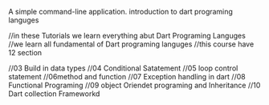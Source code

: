 A simple command-line application.
introduction to dart programing languges

 //in these Tutorials we learn everything abut Dart Programing Languges
  //we learn all fundamental of Dart programing languges
  //this course have 12 section
 
  //03 Build in data types
  //04 Conditional Satatement
  //05 loop control statement
  //06method and function
  //07 Exception handling in dart
  //08 Functional Programing
  //09 object Oriendet programing and Inheritance
  //10 Dart collection Frameworkd

